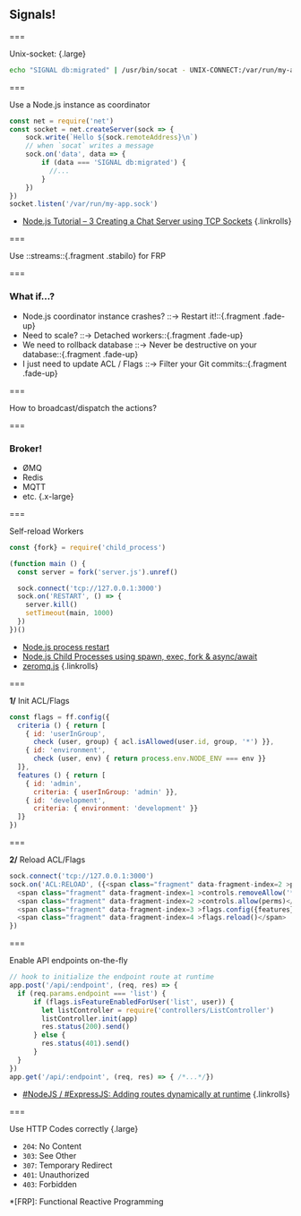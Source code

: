 <!--{section^1:data-breadcrumb="Signals"}-->

<!--{.interleaf data-background-image="/img/unsplash/chinh-le-duc-306667-unsplash.jpg"}-->
<!-- Photo by Chinh Le Duc on Unsplash -->

## Signals!

===

Unix-socket: {.large}

```bash
echo "SIGNAL db:migrated" | /usr/bin/socat - UNIX-CONNECT:/var/run/my-app.sock
```

===

Use a Node.js instance as coordinator

```js
const net = require('net')
const socket = net.createServer(sock => {
    sock.write(`Hello ${sock.remoteAddress}\n`)
    // when `socat` writes a message
    sock.on('data', data => {
        if (data === 'SIGNAL db:migrated') {
          //...
        }
    })
})
socket.listen('/var/run/my-app.sock')
```

- [Node.js Tutorial – 3 Creating a Chat Server using TCP Sockets](https://helloacm.com/node-js-tutorial-3-creating-a-chat-server-using-tcp-sockets/)
{.linkrolls}

===
<!--{.punchline}-->

Use ::streams::{.fragment .stabilo} for FRP

===

### What if...?

- Node.js coordinator instance crashes? ::→ Restart it!::{.fragment .fade-up}
- Need to scale? ::→ Detached workers::{.fragment .fade-up}
- We need to rollback database ::→ Never be destructive on your database::{.fragment .fade-up}
- I just need to update ACL / Flags ::→ Filter your Git commits::{.fragment .fade-up}

===
<!--{.punchline}-->

How to broadcast/dispatch the actions?

===

### Broker!

- ØMQ
- Redis
- MQTT
- etc.
{.x-large}

===

Self-reload Workers

```js
const {fork} = require('child_process')

(function main () {
  const server = fork('server.js').unref()

  sock.connect('tcp://127.0.0.1:3000')
  sock.on('RESTART', () => {
    server.kill()
    setTimeout(main, 1000)
  })
})()
```

- [Node.js process restart](https://stackoverflow.com/questions/40835187/node-js-process-restart)
- [Node.js Child Processes using spawn, exec, fork & async/await](https://zaiste.net/nodejs-child-process-spawn-exec-fork-async-await/)
- [zeromq.js](https://github.com/zeromq/zeromq.js)
{.linkrolls}

===

**1/** Init ACL/Flags

```js
const flags = ff.config({
  criteria () { return [
    { id: 'userInGroup',
      check (user, group) { acl.isAllowed(user.id, group, '*') }},
    { id: 'environment',
      check (user, env) { return process.env.NODE_ENV === env }}
  ]},
  features () { return [
    { id: 'admin',
      criteria: { userInGroup: 'admin' }},
    { id: 'development',
      criteria: { environment: 'development' }}
  ]}
})
```

===

**2/** Reload ACL/Flags

```js
sock.connect('tcp://127.0.0.1:3000')
sock.on('ACL:RELOAD', ({<span class="fragment" data-fragment-index=2 >perms</span>, <span class="fragment" data-fragment-index=3 >features</span>}) => {
  <span class="fragment" data-fragment-index=1 >controls.removeAllow('*', '*', '*')</span>
  <span class="fragment" data-fragment-index=2 >controls.allow(perms)</span>
  <span class="fragment" data-fragment-index=3 >flags.config({features})</span>
  <span class="fragment" data-fragment-index=4 >flags.reload()</span>
})
```

===

Enable API endpoints on-the-fly

```js
// hook to initialize the endpoint route at runtime
app.post('/api/:endpoint', (req, res) => {
  if (req.params.endpoint === 'list') {
      if (flags.isFeatureEnabledForUser('list', user)) {
        let listController = require('controllers/ListController')
        listController.init(app)
        res.status(200).send()
      } else {
        res.status(401).send()
      }
  }
})
app.get('/api/:endpoint', (req, res) => { /*...*/})
```

- [#NodeJS / #ExpressJS: Adding routes dynamically at runtime](https://alexanderzeitler.com/articles/expressjs-dynamic-runtime-routing/)
{.linkrolls}

===

Use HTTP Codes correctly {.large}

- `204`<span class="fragment">: No Content</span>
- `303`<span class="fragment">: See Other</span>
- `307`<span class="fragment">: Temporary Redirect</span>
- `401`<span class="fragment">: Unauthorized</span>
- `403`<span class="fragment">: Forbidden</span>


*[FRP]: Functional Reactive Programming
